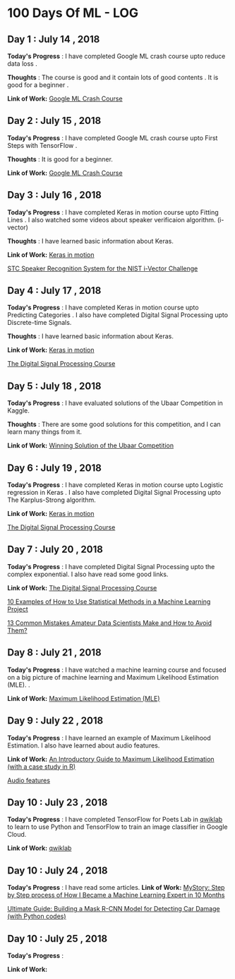 # 100 Days Of ML - LOG

## Day 1 : July 14 , 2018
 
**Today's Progress** : I have completed Google ML crash course upto reduce data loss .

**Thoughts** : The course is good and it contain lots of good contents . It is good for a beginner .

**Link of Work:** [Google ML Crash Course](https://developers.google.com/machine-learning/crash-course/reducing-loss/video-lecture)

## Day 2 : July 15 , 2018

**Today's Progress** : I have completed Google ML crash course upto First Steps with TensorFlow .

**Thoughts** :  It is good for a beginner.

**Link of Work:**   [Google ML Crash Course](https://developers.google.com/machine-learning/crash-course/first-steps-with-tensorflow/video-lecture)

## Day 3 : July 16 , 2018


**Today's Progress** : I have completed Keras in motion course upto Fitting Lines . I also watched some videos about speaker verificaion algorithm. (i-vector)

**Thoughts** : I have learned basic information about Keras.  

**Link of Work:**  [Keras in motion](https://livevideo.manning.com/module/19_1_3/keras-in-motion/installation-and-basics/fitting-lines?)

[STC Speaker Recognition System for the NIST i-Vector Challenge](https://www.superlectures.com/odyssey2014/stc-speaker-recognition-system-for-the-nist-i-vector-challenge)

## Day 4 : July 17 , 2018

**Today's Progress** : I have completed Keras in motion course upto Predicting Categories . I also have completed Digital Signal Processing upto Discrete-time Signals.

**Thoughts** : I have learned basic information about Keras.  

**Link of Work:** [Keras in motion](https://livevideo.manning.com/module/19_1_5/keras-in-motion/installation-and-basics/predicting-categories?)

[The Digital Signal Processing Course](https://www.coursera.org/learn/dsp/lecture/sWofV/1-2-a-discrete-time-signals)

## Day 5 : July 18 , 2018

**Today's Progress** : I have evaluated solutions of the Ubaar Competition in Kaggle.

**Thoughts** : There are some good solutions for this competition, and I can learn many things from it. 

**Link of Work:** [Winning Solution of the Ubaar Competition](https://www.kaggle.com/amir1990/winning-solution-of-the-ubaar-competition)


## Day 6 : July 19 , 2018
**Today's Progress** : I have completed Keras in motion course upto Logistic regression in Keras . I also have completed Digital Signal Processing upto The Karplus-Strong algorithm.


**Link of Work:** [Keras in motion](https://livevideo.manning.com/module/19_1_6/keras-in-motion/installation-and-basics/logistic-regression-in-keras?)

[The Digital Signal Processing Course](https://www.coursera.org/learn/dsp/lecture/NpNjI/1-3-b-the-karplus-strong-algorithm)

## Day 7 : July 20 , 2018
**Today's Progress** : I have completed Digital Signal Processing upto the complex exponential. I also have read some good links.


**Link of Work:** [The Digital Signal Processing Course](https://www.coursera.org/learn/dsp/lecture/Z437t/1-4-a-complex-exponentials)

[10 Examples of How to Use Statistical Methods in a Machine Learning Project](https://machinelearningmastery.com/statistical-methods-in-an-applied-machine-learning-project/)

[13 Common Mistakes Amateur Data Scientists Make and How to Avoid Them?](https://www.analyticsvidhya.com/blog/2018/07/13-common-mistakes-aspiring-fresher-data-scientists-make-how-to-avoid-them/?utm_source=feedburner&utm_medium=email&utm_campaign=Feed%3A+AnalyticsVidhya+%28Analytics+Vidhya%29)


## Day 8 : July 21 , 2018
**Today's Progress** : I have watched a machine learning course and focused on a big picture of machine learning and Maximum Likelihood Estimation (MLE).    .


**Link of Work:** [Maximum Likelihood Estimation (MLE)](https://www.youtube.com/watch?v=aHwsEXCk4HA&list=PLD0F06AA0D2E8FFBA&index=22)

## Day 9 : July 22 , 2018
**Today's Progress** : I have learned an example of Maximum Likelihood Estimation. I also have learned about audio features.

**Link of Work:** [An Introductory Guide to Maximum Likelihood Estimation (with a case study in R)](https://www.analyticsvidhya.com/blog/2018/07/introductory-guide-maximum-likelihood-estimation-case-study-r/?utm_source=feedburner&utm_medium=email&utm_campaign=Feed%3A+AnalyticsVidhya+%28Analytics+Vidhya%29)

[Audio features](https://www.coursera.org/lecture/audio-signal-processing/audio-features-ZRurD)

## Day 10 : July 23 , 2018
**Today's Progress** : I have completed TensorFlow for Poets Lab in [qwiklab](www.qwiklabs.com) to learn to use Python and TensorFlow to train an image classifier in Google Cloud.

**Link of Work:** [qwiklab](www.qwiklabs.com)
## Day 10 : July 24 , 2018
**Today's Progress** : I have read some articles.
**Link of Work:** [MyStory: Step by Step process of How I Became a Machine Learning Expert in 10 Months](https://www.analyticsvidhya.com/blog/2018/07/mystory-became-a-machine-learning-expert-10-months/?utm_source=feedburner&utm_medium=email&utm_campaign=Feed%3A+AnalyticsVidhya+%28Analytics+Vidhya%29)

[Ultimate Guide: Building a Mask R-CNN Model for Detecting Car Damage (with Python codes)](https://www.analyticsvidhya.com/blog/2018/07/building-mask-r-cnn-model-detecting-damage-cars-python/?utm_source=feedburner&utm_medium=email&utm_campaign=Feed%3A+AnalyticsVidhya+%28Analytics+Vidhya%29)

## Day 10 : July 25 , 2018
**Today's Progress** :

**Link of Work:** 
